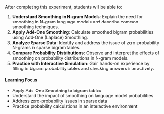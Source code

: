 After completing this experiment, students will be able to:

1. **Understand Smoothing in N-gram Models**: Explain the need for smoothing in N-gram language models and describe common smoothing techniques.
2. **Apply Add-One Smoothing**: Calculate smoothed bigram probabilities using Add-One (Laplace) Smoothing.
3. **Analyze Sparse Data**: Identify and address the issue of zero-probability N-grams in sparse bigram tables.
4. **Compare Probability Distributions**: Observe and interpret the effects of smoothing on probability distributions in N-gram models.
5. **Practice with Interactive Simulation**: Gain hands-on experience by filling in bigram probability tables and checking answers interactively.

#### Learning Focus

- Apply Add-One Smoothing to bigram tables
- Understand the impact of smoothing on language model probabilities
- Address zero-probability issues in sparse data
- Practice probability calculations in an interactive environment
